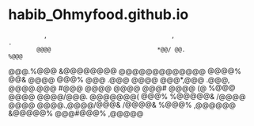 # habib_Ohmyfood.github.io 
              ,                                   ,                           . 
            @@@@                              *@@/ @@.                      %@@@
  @@@.%@@@ &@@@@@@@@  @@@@@@@@@@@@@ @@@@% @@& @@@@  @@@% @@@ .@@@ @@@@ @@@*,@@@ 
.@@@, @@@@.@@@ #@@@  @@@@ @@@@ @@@#  @@@@ (@ %@@@  @@@@ @@@@/@@@. @@@@@@@( @@@% 
 %@@@@@& /@@@@ @@@@ @@@@.,@@@@/@@@&  /@@@@& %@@@%  ,@@@@@@   &@@@@@%   @@@#@@@% 
                                  ,@@@@@                                        
